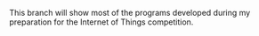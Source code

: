 This branch will show most of the programs developed during my preparation for the Internet of Things competition.
